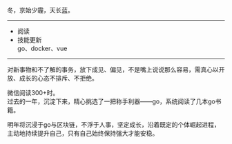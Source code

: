 冬，京始少霾，天长蓝。

---
- 阅读
- 技能更新   
   go、docker、vue



---
对新事物和不了解的事务，放下成见、偏见，不是嘴上说说那么容易，需真心以开放、成长的心态不排斥、不拒绝。  

微信阅读300+时。  
过去的一年，沉淀下来，精心挑选了一把称手利器——go，系统阅读了几本go书籍。  
 
明年将沉浸于go与区块链，不浮于人事，坚定成长，沿着既定的个体崛起进程，主动地持续提升自己，只有自己始终保持强大才能安稳。  